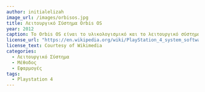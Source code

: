 ```yaml
---
author: initialelizah
image_url: /images/orbisos.jpg
title: Λειτουργικό Σύστημα Orbis OS
year: 2012
caption: Το Orbis OS είναι το υλικολογισμικό και το λειτουργικό σύστημα του PlayStation 4 με δυνατότητα ενημέρωσης και είναι βασισμένο στο FreeBSD 9. Κυκλοφόρησε στις 12 Ιανουαρίου του 2012. Στοιχεία που περιλαμβάνονται και αξίζει να αναφερθούν είναι τα Cairo, jQuery, Lua, Mono, OpenSSL, WebKit και η βιβλιοθήκη απόδοσης Pixman. Πολλά από αυτά είναι λογισμικό ανοιχτού κώδικα, αν και το PlayStation 4 δεν είναι ανοιχτή κονσόλα.
license_url: "https://en.wikipedia.org/wiki/PlayStation_4_system_software" 
license_text: Courtesy of Wikimedia 
categories:
  - Λειτουργικό Σύστημα
  - Μέθοδος
  - Εφαρμογές
tags:
  - Playstation 4
---
```

